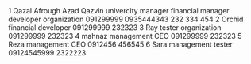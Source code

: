 <PersonnelList>
  <Personnel>
	<PId>1</PId>
    <Name>Qazal Afrough Azad Qazvin univercity manager </Name>
    <Staff>financial</Staff>
    <Department>manager developer organization</Department>
    <Mobile>091299999 0935444343</Mobile>
    <Phone>232 334 454</Phone>
  </Personnel>
  <Personnel>
    <PId>2</PId>
    <Name>Orchid</Name>
    <Staff>financial</Staff>
    <Department>developer</Department>
    <Mobile>091299999</Mobile>
    <Phone>232323</Phone>
  </Personnel>
  <Personnel>
    <PId>3</PId>
    <Name>Ray</Name>
    <Staff>tester</Staff>
    <Department>organization</Department>
    <Mobile>091299999</Mobile>
    <Phone>232323</Phone>
  </Personnel>
  <Personnel>
    <PId>4</PId>
    <Name>mahnaz</Name>
    <Staff>management</Staff>
    <Department>CEO</Department>
    <Mobile>091299999</Mobile>
    <Phone>232323</Phone>
  </Personnel>
  <Personnel>
      <PId>5</PId>
      <Name>Reza</Name>
      <Staff>management</Staff>
      <Department>CEO</Department>
      <Mobile>0912456</Mobile>
      <Phone>456545</Phone>
  </Personnel>
  <Personnel>
      <PId>6</PId>
      <Name>Sara</Name>
      <Staff>management</Staff>
      <Department>tester</Department>
      <Mobile>09124545999</Mobile>
      <Phone>2322223</Phone>
  </Personnel>
</PersonnelList>
